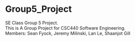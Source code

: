 # Group5_Project
SE Class Group 5 Project.  
This is A Group Project for CSC440 Software Engineering.  
Members: Sean Fyock, Jeremy Milinski, Lan Le, Shaanjot Gill  
